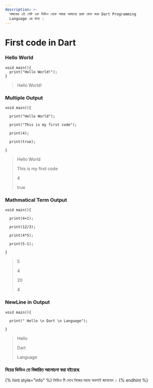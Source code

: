 ```yaml
---
description: >-
  আজকের এই পোষ্ট এবং ভিডিও থেকে আমরা আমাদের প্রথম কোড করব Dart Programming
  Language এর মধ্যে ।
---
```


# First code in Dart

### Hello World

```
void main(){
  print("Hello World!");
}
```

> Hello World!

### Multiple Output

```
void main(){
  
  print("Hello World");

  print("This is my first code");

  print(4);

  print(true);
  
}
```

> Hello World
>
> This is my first code
>
> 4
>
> true

### Mathmatical Term Output

```
void main(){
  
  print(4+1);

  print(12/3);

  print(4*5);

  print(5-1);
  
}
```

> 5
>
> 4
>
> 20
>
> 4

### NewLine in Output

```
void main(){
  
  print(" Hello \n Dart \n Language");

}
```

> Hello
>
> Dart
>
> Language

### নিচের ভিডিও তে বিস্তারিত আলোচনা করা হইয়েছে

{% hint style="info" %}
ভিডিও টি দেখে নিজের মন্তব্য অবশ্যই জানাবেন ।
{% endhint %}

###
